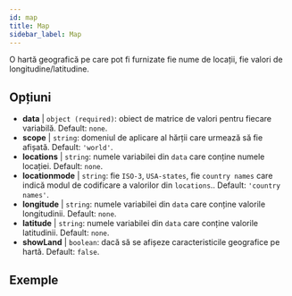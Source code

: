 ```yaml
---
id: map
title: Map
sidebar_label: Map
---
```


O hartă geografică pe care pot fi furnizate fie nume de locații, fie valori de longitudine/latitudine.

## Opțiuni

* __data__ | `object (required)`: obiect de matrice de valori pentru fiecare variabilă. Default: `none`.
* __scope__ | `string`: domeniul de aplicare al hărții care urmează să fie afișată. Default: `'world'`.
* __locations__ | `string`: numele variabilei din `data` care conține numele locației. Default: `none`.
* __locationmode__ | `string`: fie `ISO-3`, `USA-states`, fie `country names` care indică modul de codificare a valorilor din `locations`.. Default: `'country names'`.
* __longitude__ | `string`: numele variabilei din `data` care conține valorile longitudinii. Default: `none`.
* __latitude__ | `string`: numele variabilei din `data` care conține valorile latitudinii. Default: `none`.
* __showLand__ | `boolean`: dacă să se afișeze caracteristicile geografice pe hartă. Default: `false`.


## Exemple
